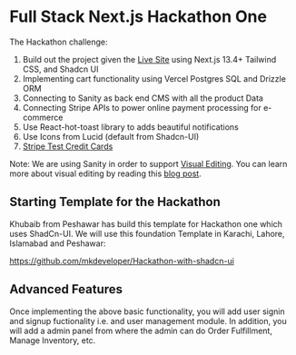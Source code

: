 # Full Stack Next.js Hackathon One

The Hackathon challenge:

1. Build out the project given the [Live Site](https://full-stack-ecommerce-clothing-web.vercel.app/) using Next.js 13.4+ Tailwind CSS, and Shadcn UI
2. Implementing cart functionality using Vercel Postgres SQL and Drizzle ORM 
3. Connecting to Sanity as back end CMS with all the product Data
4. Connecting Stripe APIs to power online payment processing for e-commerce
5. Use React-hot-toast library to adds beautiful notifications
6. Use Icons from Lucid (default from Shadcn-UI)
7. [Stripe Test Credit Cards](https://stripe.com/docs/testing)

Note: We are using Sanity in order to support [Visual Editing](https://www.sanity.io/docs/vercel-visual-editing). You can learn more about visual editing by reading this [blog post](https://www.sanity.io/blog/visual-editing-sanity-vercel).

## Starting Template for the Hackathon

Khubaib from Peshawar has build this template for Hackathon one which uses ShadCn-UI. We will use this foundation Template in Karachi, Lahore, Islamabad and Peshawar:

https://github.com/mkdeveloper/Hackathon-with-shadcn-ui

## Advanced Features

Once implementing the above basic functionality, you will add user signin and signup fuctionality i.e. and user management module. In addition, you will add a admin panel from where the admin can do Order Fulfillment, Manage Inventory, etc. 


